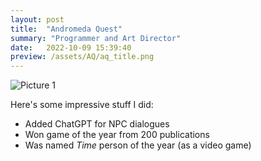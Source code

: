 ```yaml
---
layout: post
title:  "Andromeda Quest"
summary: "Programmer and Art Director"
date:   2022-10-09 15:39:40
preview: /assets/AQ/aq_title.png
---
```


![Picture 1](/assets/AQ/bb.png)

Here's some impressive stuff I did:

* Added ChatGPT for NPC dialogues
* Won game of the year from 200 publications
* Was named *Time* person of the year (as a video game)
